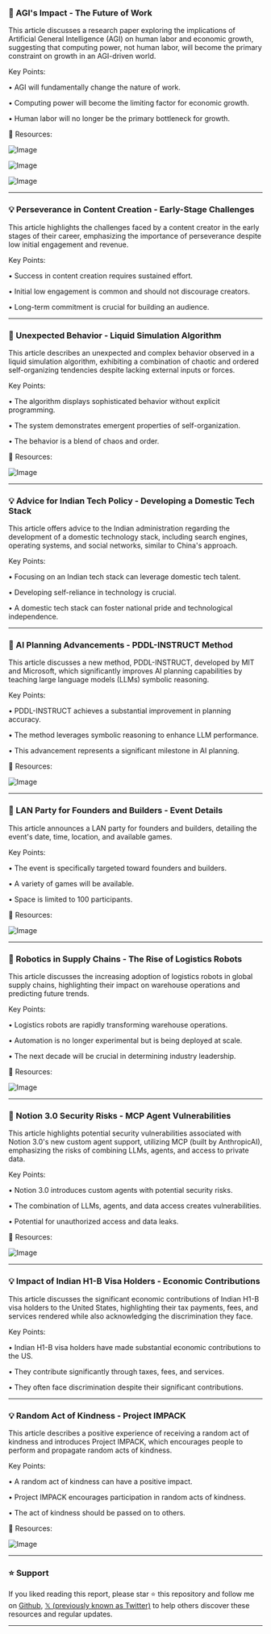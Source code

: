 ### 🤖 AGI's Impact - The Future of Work

This article discusses a research paper exploring the implications of Artificial General Intelligence (AGI) on human labor and economic growth, suggesting that computing power, not human labor, will become the primary constraint on growth in an AGI-driven world.

Key Points:

• AGI will fundamentally change the nature of work.


• Computing power will become the limiting factor for economic growth.


•  Human labor will no longer be the primary bottleneck for growth.


🔗 Resources:

![Image](https://pbs.twimg.com/media/G1Wyo4eXgAAc0Vz?format=png&name=small)

![Image](https://pbs.twimg.com/media/G1UBswIWwAAv9LY?format=jpg&name=240x240)

![Image](https://pbs.twimg.com/media/G1UBt23XAAAASFw?format=jpg&name=240x240)


---

### 💡 Perseverance in Content Creation -  Early-Stage Challenges

This article highlights the challenges faced by a content creator in the early stages of their career, emphasizing the importance of perseverance despite low initial engagement and revenue.


Key Points:

• Success in content creation requires sustained effort.


• Initial low engagement is common and should not discourage creators.


• Long-term commitment is crucial for building an audience.



---

### 🤖 Unexpected Behavior - Liquid Simulation Algorithm

This article describes an unexpected and complex behavior observed in a liquid simulation algorithm, exhibiting a combination of chaotic and ordered self-organizing tendencies despite lacking external inputs or forces.

Key Points:

• The algorithm displays sophisticated behavior without explicit programming.


•  The system demonstrates emergent properties of self-organization.


• The behavior is a blend of chaos and order.


🔗 Resources:

![Image](https://pbs.twimg.com/amplify_video_thumb/1969357893167194112/img/VPBmRuUGTCzWYNIa.jpg)


---

### 💡  Advice for Indian Tech Policy -  Developing a Domestic Tech Stack

This article offers advice to the Indian administration regarding the development of a domestic technology stack, including search engines, operating systems, and social networks, similar to China's approach.

Key Points:

• Focusing on an Indian tech stack can leverage domestic tech talent.


•  Developing self-reliance in technology is crucial.


•  A domestic tech stack can foster national pride and technological independence.


---

### 🤖 AI Planning Advancements -  PDDL-INSTRUCT Method

This article discusses a new method, PDDL-INSTRUCT, developed by MIT and Microsoft, which significantly improves AI planning capabilities by teaching large language models (LLMs) symbolic reasoning.

Key Points:

• PDDL-INSTRUCT achieves a substantial improvement in planning accuracy.


• The method leverages symbolic reasoning to enhance LLM performance.


• This advancement represents a significant milestone in AI planning.


🔗 Resources:

![Image](https://pbs.twimg.com/media/G1VOSkdWQAAGA5h?format=jpg&name=small)


---

### 🚀 LAN Party for Founders and Builders - Event Details

This article announces a LAN party for founders and builders, detailing the event's date, time, location, and available games.

Key Points:

•  The event is specifically targeted toward founders and builders.


•  A variety of games will be available.


• Space is limited to 100 participants.


🔗 Resources:

![Image](https://pbs.twimg.com/media/G0l0HFaaMAIBWQq?format=jpg&name=small)


---

### 🤖  Robotics in Supply Chains -  The Rise of Logistics Robots

This article discusses the increasing adoption of logistics robots in global supply chains, highlighting their impact on warehouse operations and predicting future trends.

Key Points:

• Logistics robots are rapidly transforming warehouse operations.


• Automation is no longer experimental but is being deployed at scale.


• The next decade will be crucial in determining industry leadership.


🔗 Resources:

![Image](https://pbs.twimg.com/amplify_video_thumb/1969000844965097472/img/pHZX2H7zY9W_J9qP.jpg)


---

### 🤖 Notion 3.0 Security Risks -  MCP Agent Vulnerabilities

This article highlights potential security vulnerabilities associated with Notion 3.0's new custom agent support, utilizing MCP (built by AnthropicAI), emphasizing the risks of combining LLMs, agents, and access to private data.

Key Points:

• Notion 3.0 introduces custom agents with potential security risks.


• The combination of LLMs, agents, and data access creates vulnerabilities.


•  Potential for unauthorized access and data leaks.


🔗 Resources:

![Image](https://pbs.twimg.com/media/G1OtAMnbQAAO-pq?format=jpg&name=small)


---

### 💡  Impact of Indian H1-B Visa Holders -  Economic Contributions

This article discusses the significant economic contributions of Indian H1-B visa holders to the United States, highlighting their tax payments, fees, and services rendered while also acknowledging the discrimination they face.

Key Points:

• Indian H1-B visa holders have made substantial economic contributions to the US.


•  They contribute significantly through taxes, fees, and services.


• They often face discrimination despite their significant contributions.



---

### 💡 Random Act of Kindness - Project IMPACK

This article describes a positive experience of receiving a random act of kindness and introduces Project IMPACK, which encourages people to perform and propagate random acts of kindness.

Key Points:

•  A random act of kindness can have a positive impact.


• Project IMPACK encourages participation in random acts of kindness.


• The act of kindness should be passed on to others.


🔗 Resources:

![Image](https://pbs.twimg.com/media/G1TuTMobQAIfXrD?format=png&name=small)


---

### ⭐️ Support

If you liked reading this report, please star ⭐️ this repository and follow me on [Github](https://github.com/Drix10), [𝕏 (previously known as Twitter)](https://x.com/DRIX_10_) to help others discover these resources and regular updates.

---